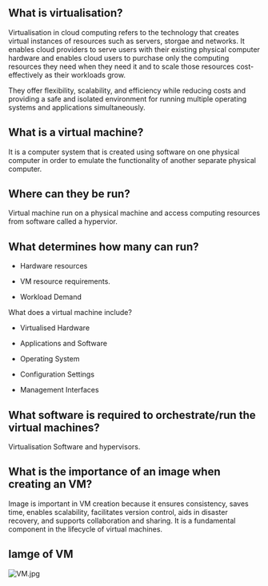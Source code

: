 

## What is virtualisation?

Virtualisation in cloud computing refers to the technology that creates virtual instances of resources such as servers, storgae and networks. It enables cloud providers to serve users with their existing physical computer hardware and enables cloud users to purchase only the computing resources they need when they need it and to scale those resources cost-effectively as their workloads grow.

They offer flexibility, scalability, and efficiency while reducing costs and providing a safe and isolated environment for running multiple operating systems and applications simultaneously.

## What is a virtual machine?

It is a computer system that is created using software on one physical computer in order to emulate the functionality of another separate physical computer.


## Where can they be run?

Virtual machine run on a physical machine and access computing resources from software called a hypervior. 


## What determines how many can run?

- Hardware resources

- VM resource requirements.

- Workload Demand


What does a virtual machine include?

- Virtualised Hardware

- Applications and Software

- Operating System

- Configuration Settings

- Management Interfaces

## What software is required to orchestrate/run the virtual machines?

Virtualisation Software and hypervisors.


## What is the importance of an image when creating an VM?

Image is important in VM creation because it ensures consistency, saves time, enables scalability, facilitates version control, aids in disaster recovery, and supports collaboration and sharing. It is a fundamental component in the lifecycle of virtual machines.


## Iamge of VM 

![VM.jpg](..%2F..%2F..%2FOneDrive%2FPictures%2FVM.jpg)